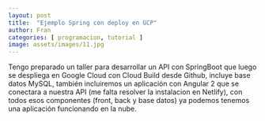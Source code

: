 ```yaml
---
layout: post
title:  "Ejemplo Spring con deploy en GCP"
author: Fran
categories: [ programacion, tutorial ]
image: assets/images/11.jpg
---
```


Tengo preparado un taller para desarrollar un API con SpringBoot que luego se despliega en Google Cloud con Cloud Build desde Github, incluye base datos MySQL, también incluiremos un aplicación con Angular 2 que se conectara a nuestra API (me falta resolver la instalacion en Netlify), con todos esos componentes (front, back y base datos) ya podemos tenemos una aplicación funcionando en la nube.
